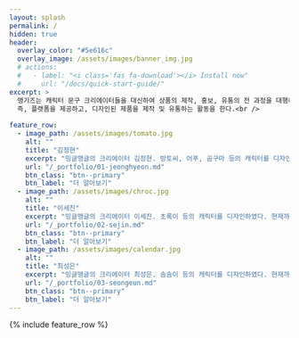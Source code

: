 ```yaml
---
layout: splash
permalink: /
hidden: true
header:
  overlay_color: "#5e616c"
  overlay_image: /assets/images/banner_img.jpg
  # actions:
  #   - label: "<i class='fas fa-download'></i> Install now"
  #     url: "/docs/quick-start-guide/"
excerpt: >
  맹기즈는 캐릭터 문구 크리에이터들을 대신하여 상품의 제작, 홍보, 유통의 전 과정을 대행해주는 사업이다.
  즉, 플랫폼을 제공하고, 디자인된 제품을 제작 및 유통하는 활동을 한다.<br />
 
feature_row:
  - image_path: /assets/images/tomato.jpg
    alt: ""
    title: "김정현"
    excerpt: "밍글맹글의 크리에이터 김정현. 방토씨, 어푸, 곰구마 등의 캐릭터를 디자인하였다. 현재까지 제작한 제품으로는 엽서, 포스트잇, 메모지, 스티커, 마스킹테이프 등이 있다."
    url: "/_portfolio/01-jeonghyeon.md"
    btn_class: "btn--primary"
    btn_label: "더 알아보기"
  - image_path: /assets/images/chroc.jpg
    alt: ""
    title: "이세진"
    excerpt: "밍글맹글의 크리에이터 이세진. 초록이 등의 캐릭터를 디자인하였다. 현재까지 제작한 제품으로는 포스트잇, 메모지, 스티커 등이 있다."
    url: "/_portfolio/02-sejin.md"
    btn_class: "btn--primary"
    btn_label: "더 알아보기"
  - image_path: /assets/images/calendar.jpg
    alt: ""
    title: "최성은"
    excerpt: "밍글맹글의 크리에이터 최성은. 솜솜이 등의 캐릭터를 디자인하였다. 현재까지 제작한 제품으로는 달력, 스티커 등이 있다."
    url: "/_portfolio/03-seongeun.md"
    btn_class: "btn--primary"
    btn_label: "더 알아보기"      
---
```


{% include feature_row %}
